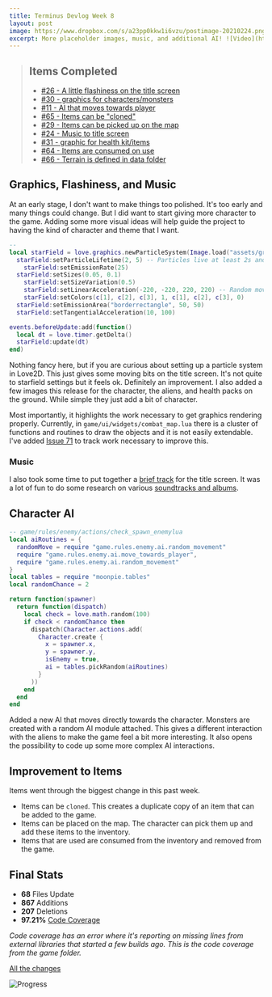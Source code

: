 ```yaml
---
title: Terminus Devlog Week 8
layout: post
image: https://www.dropbox.com/s/a23pp0kkw1i6vzu/postimage-20210224.png?raw=1
excerpt: More placeholder images, music, and additional AI! ![Video](https://www.dropbox.com/s/up279nlfg726e5o/terminus_devlog_8.gif?raw=1)
---
```


> ## Items Completed
> - [#26 - A little flashiness on the title screen](https://github.com/tredfern/terminus/issues/26)
> - [#30 - graphics for characters/monsters](https://github.com/tredfern/terminus/issues/30)
> - [#11 - AI that moves towards player](https://github.com/tredfern/terminus/issues/11)
> - [#65 - Items can be "cloned"](https://github.com/tredfern/terminus/issues/65)
> - [#29 - Items can be picked up on the map](https://github.com/tredfern/terminus/issues/29)
> - [#24 - Music to title screen](https://github.com/tredfern/terminus/issues/24)
> - [#31 - graphic for health kit/items](https://github.com/tredfern/terminus/issues/31)
> - [#64 - Items are consumed on use](https://github.com/tredfern/terminus/issues/64)
> - [#66 - Terrain is defined in data folder](https://github.com/tredfern/terminus/issues/66)


## Graphics, Flashiness, and Music

At an early stage, I don't want to make things too polished. It's too early and many things could change. But I did
want to start giving more character to the game. Adding some more visual ideas will help guide the project to
having the kind of character and theme that I want.

```lua
-- 
local starField = love.graphics.newParticleSystem(Image.load("assets/graphics/particles/circle.png"))
  starField:setParticleLifetime(2, 5) -- Particles live at least 2s and at most 5s.
	starField:setEmissionRate(25)
  starField:setSizes(0.05, 0.1)
	starField:setSizeVariation(0.5)
	starField:setLinearAcceleration(-220, -220, 220, 220) -- Random movement in all directions.
	starField:setColors(c[1], c[2], c[3], 1, c[1], c[2], c[3], 0)
  starField:setEmissionArea("borderrectangle", 50, 50)
  starField:setTangentialAcceleration(10, 100)

events.beforeUpdate:add(function()
  local dt = love.timer.getDelta()
  starField:update(dt)
end)
```

Nothing fancy here, but if you are curious about setting up a particle system in Love2D. This just gives some moving
bits on the title screen. It's not quite to starfield settings but it feels ok. Definitely an improvement. I also 
added a few images this release for the character, the aliens, and health packs on the ground. While simple
they just add a bit of character.

Most importantly, it highlights the work necessary to get graphics rendering properly. Currently, in
`game/ui/widgets/combat_map.lua` there is a cluster of functions and routines to draw the objects and it
is not easily extendable. I've added [Issue 71](https://github.com/tredfern/terminus/issues/71) to track
work necessary to improve this.

### Music

I also took some time to put together a [brief track](https://soundcloud.com/trevorredfern/terminus-game-title-track-placeholder) for the title screen. It was a lot of fun to do some research on various [soundtracks and albums](https://open.spotify.com/playlist/3Y3iXAfwGYXyDS884v9xcY?si=i_RJCOf-T1mkMIwtc8cpNw).

## Character AI

```lua
-- game/rules/enemy/actions/check_spawn_enemylua
local aiRoutines = {
  randomMove = require "game.rules.enemy.ai.random_movement"
  require "game.rules.enemy.ai.move_towards_player",
  require "game.rules.enemy.ai.random_movement"
}
local tables = require "moonpie.tables"
local randomChance = 2

return function(spawner)
  return function(dispatch)
    local check = love.math.random(100)
    if check < randomChance then
      dispatch(Character.actions.add(
        Character.create {
          x = spawner.x,
          y = spawner.y,
          isEnemy = true,
          ai = tables.pickRandom(aiRoutines)
        }
      ))
    end
  end
end
```

Added a new AI that moves directly towards the character. Monsters are created with a random AI module
attached. This gives a different interaction with the aliens to make the game feel a bit more interesting.
It also opens the possibility to code up some more complex AI interactions.


## Improvement to Items

Items went through the biggest change in this past week.

- Items can be `cloned`. This creates a duplicate copy of an item that can be added to the game.
- Items can be placed on the map. The character can pick them up and add these items to the inventory.
- Items that are used are consumed from the inventory and removed from the game.







## Final Stats
- **68** Files Update
- **867** Additions
- **207** Deletions
- **97.21%** [Code Coverage](https://coveralls.io/builds/37369994) 

_Code coverage has an error where it's reporting on missing lines from external libraries_
_that started a few builds ago. This is the code coverage from the game folder._

[All the changes](https://github.com/tredfern/terminus/compare/20210215...devlog-8)

![Progress](https://www.dropbox.com/s/up279nlfg726e5o/terminus_devlog_8.gif?raw=1)